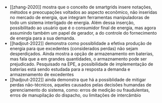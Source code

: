 - [[zhang-2020]] mostra que o conceito de smartgrids insere notações, métodos e preocupações voltados ao aspecto econômico, não inseridas no mercado de energia,  que integram ferramentas manipuladoras de todo um sistema interligado de energia. Além dessa inserção, possibilitado ao usuário que é o consumidor final de energia, mas agora assumindo também um papel de gerador, a  do controle do fornecimento de energia para a sua demanda.
- [[hadjout-2022]] demonstra como possiblidade a efetiva produção de energia para que excedentes (considerados perdas) não sejam desperdiçados. Ainda mostra a opção de armazenamento em baterias, mas fala que a em grandes quantidades, o armaznamento pode ser prejudicado. Pesquisado na EPE, a possibilidade de implementação de baterias está sendo estudada para a resposta a demanda e armazenamento de excedentes 
- [[hadjout-2022]] ainda demonstra que há a possiblidade de mitigar perdas não-técnicos, aqueles causados pelas decisões humandas de gerenciamento do sistema, como: erros de medição ou fraudulentas, erros de manupilação do dispacho, ou limitações de intercâmbio 